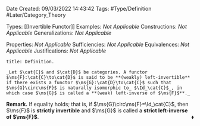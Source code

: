<div class="topSpace"></div>

Date Created: 09/03/2022 14:43:42
Tags: #Type/Definition #Later/Category_Theory

Types: [[Invertible Functor]]
Examples: _Not Applicable_
Constructions: _Not Applicable_
Generalizations: _Not Applicable_

Properties: _Not Applicable_
Sufficiencies: _Not Applicable_
Equivalences: _Not Applicable_
Justifications: _Not Applicable_

``` ad-Definition
title: Definition.

_Let $\cat{C}$ and $\cat{D}$ be categories. A functor $\ms{F}:\cat{C}\to\cat{D}$ is said to be **(weakly) left-invertible** if there exists a functor $\ms{G}:\cat{D}\to\cat{C}$ such that $\ms{G}\circ\ms{F}$ is naturally isomorphic to_ $\Id_\cat{C}$_, in which case $\ms{G}$ is called a **(weak) left-inverse of $\ms{F}$**._

```

**Remark.** If equality holds; that is, if $\ms{G}\circ\ms{F}=\Id_\cat{C}$, then $\ms{F}$ is **strictly invertible** and $\ms{G}$ is called a **strict left-inverse of $\ms{F}$**.<span style="float:right;">$\blacklozenge$</span>
